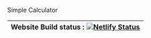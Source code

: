  Simple Calculator 

| Website Build status : [![Netlify Status](https://api.netlify.com/api/v1/badges/48b1bcf5-c5ff-4c35-a4a3-ccabc7391f12/deploy-status)](https://danielcalculator.netlify.app/) |
| -------------------------------------------------------------------------------------------------------------------------------------------------------------------------------------------- |
